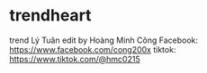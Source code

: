 # trendheart
trend Lý Tuân edit by Hoàng Minh Công
Facebook: https://www.facebook.com/cong200x
tiktok: https://www.tiktok.com/@hmc0215
